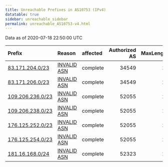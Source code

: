 ```yaml
---
title: Unreachable Prefixes in AS10753 (IPv4)
datatable: true
sidebar: unreachable_sidebar
permalink: unreachable_AS10753-v4.html
---
```


Data as of 2020-07-18 22:50:00 UTC


<div class="datatable-begin"></div>

| Prefix                                                     | Reason                                                                                                  | affected   |   Authorized AS |   MaxLength | Anchor                                         |   unreachable /24s |
|:-----------------------------------------------------------|:--------------------------------------------------------------------------------------------------------|:-----------|----------------:|------------:|:-----------------------------------------------|-------------------:|
| [83.171.204.0/23](https://stat.ripe.net/83.171.204.0/23)   | [INVALID ASN](https://rpki-validator.ripe.net/announcement-preview?asn=AS10753&prefix=83.171.204.0/23)  | complete   |           34549 |          22 | [RIPE](unreachable_RIPE_NCC_RPKI_Root-v4.html) |                  2 |
| [83.171.206.0/23](https://stat.ripe.net/83.171.206.0/23)   | [INVALID ASN](https://rpki-validator.ripe.net/announcement-preview?asn=AS10753&prefix=83.171.206.0/23)  | complete   |           34549 |          22 | [RIPE](unreachable_RIPE_NCC_RPKI_Root-v4.html) |                  2 |
| [109.206.236.0/23](https://stat.ripe.net/109.206.236.0/23) | [INVALID ASN](https://rpki-validator.ripe.net/announcement-preview?asn=AS10753&prefix=109.206.236.0/23) | complete   |           52055 |          24 | [RIPE](unreachable_RIPE_NCC_RPKI_Root-v4.html) |                  2 |
| [109.206.238.0/23](https://stat.ripe.net/109.206.238.0/23) | [INVALID ASN](https://rpki-validator.ripe.net/announcement-preview?asn=AS10753&prefix=109.206.238.0/23) | complete   |           52055 |          24 | [RIPE](unreachable_RIPE_NCC_RPKI_Root-v4.html) |                  2 |
| [176.125.252.0/23](https://stat.ripe.net/176.125.252.0/23) | [INVALID ASN](https://rpki-validator.ripe.net/announcement-preview?asn=AS10753&prefix=176.125.252.0/23) | complete   |           52055 |          24 | [RIPE](unreachable_RIPE_NCC_RPKI_Root-v4.html) |                  2 |
| [176.125.254.0/23](https://stat.ripe.net/176.125.254.0/23) | [INVALID ASN](https://rpki-validator.ripe.net/announcement-preview?asn=AS10753&prefix=176.125.254.0/23) | complete   |           52055 |          24 | [RIPE](unreachable_RIPE_NCC_RPKI_Root-v4.html) |                  2 |
| [181.16.168.0/24](https://stat.ripe.net/181.16.168.0/24)   | [INVALID ASN](https://rpki-validator.ripe.net/announcement-preview?asn=AS10753&prefix=181.16.168.0/24)  | complete   |           52323 |          24 | [LACNIC](unreachable_LACNIC_RPKI_Root-v4.html) |                  1 |

<div class="datatable-end"></div>